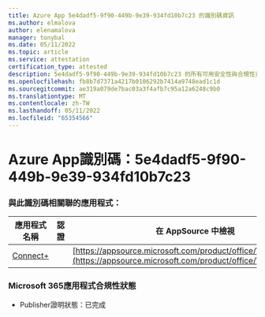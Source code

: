 ```yaml
---
title: Azure App 5e4dadf5-9f90-449b-9e39-934fd10b7c23 的識別碼資訊
ms.author: elmalova
author: elenamalova
manager: tonybal
ms.date: 05/11/2022
ms.topic: article
ms.service: attestation
certification_type: attested
description: 5e4dadf5-9f90-449b-9e39-934fd10b7c23 的所有可用安全性與合規性資訊。
ms.openlocfilehash: fb8b7d7371a4217b0106292b7414a9748ead1c1d
ms.sourcegitcommit: ae319a079de7bac03a3f4afb7c95a12a6248c9b0
ms.translationtype: MT
ms.contentlocale: zh-TW
ms.lasthandoff: 05/11/2022
ms.locfileid: "65354566"
---
```

# <a name="azure-app-id-5e4dadf5-9f90-449b-9e39-934fd10b7c23"></a>Azure App識別碼：5e4dadf5-9f90-449b-9e39-934fd10b7c23


### <a name="apps-associated-with-this-id"></a>與此識別碼相關聯的應用程式：
| **應用程式名稱** | **認證** | **在 AppSource 中檢視** |
|--------------|---------------|-----------------------|
| [Connect+](../forward/WA200002611.md) |  | [https://appsource.microsoft.com/product/office/WA200002611](https://appsource.microsoft.com/product/office/WA200002611) |

### <a name="microsoft-365-app-compliance-status"></a>Microsoft 365應用程式合規性狀態
- Publisher證明狀態：已完成
